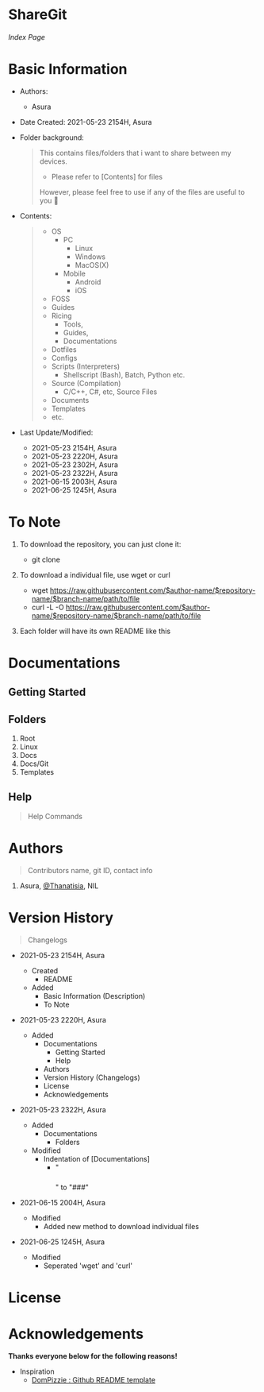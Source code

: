 # ShareGit

<h6> Index Page </h6>


# Basic Information

* Authors: 

  * Asura

* Date Created: 2021-05-23 2154H, Asura

* Folder background:

  > This contains files/folders that i want to share between my devices.
  >
  > * Please refer to [Contents] for files
  >
  > However, please feel free to use if any of the files are useful to you :eyes:

* Contents:

  > * OS
  >   * PC
  >     * Linux
  >     * Windows
  >     * MacOS(X)
  >   * Mobile
  >     * Android
  >     * iOS
  > * FOSS
  > * Guides
  > * Ricing 
  >   * Tools, 
  >   * Guides, 
  >   * Documentations
  > * Dotfiles
  > * Configs
  > * Scripts (Interpreters) 
  >   * Shellscript (Bash), Batch, Python etc.
  > * Source (Compilation)
  >   *  C/C++, C#, etc, Source Files
  > * Documents
  > * Templates
  > * etc.

* Last Update/Modified:
  * 2021-05-23 2154H, Asura
  * 2021-05-23 2220H, Asura
  * 2021-05-23 2302H, Asura
  * 2021-05-23 2322H, Asura
  * 2021-06-15 2003H, Asura
  * 2021-06-25 1245H, Asura


# To Note

1. To download the repository, you can just clone it:

   +  git clone 

2. To download a individual file, use wget or curl
   
   +  wget https://raw.githubusercontent.com/$author-name/$repository-name/$branch-name/path/to/file
   +  curl -L -O https://raw.githubusercontent.com/$author-name/$repository-name/$branch-name/path/to/file

3. Each folder will have its own README like this



# Documentations



## Getting Started



## Folders

1. Root
2. Linux
3. Docs
4. Docs/Git
5. Templates



## Help

> Help Commands



# Authors

> Contributors name, git ID, contact info

1. Asura, <a href="https://github.com/Thanatisia">@Thanatisia</a>, NIL



# Version History

> Changelogs

* 2021-05-23 2154H, Asura

  * Created 
    * README
  * Added 
    * Basic Information (Description)
    * To Note

* 2021-05-23 2220H, Asura

  * Added 
    * Documentations
      * Getting Started
      * Help
    * Authors
    * Version History (Changelogs)
    * License
    * Acknowledgements

* 2021-05-23 2322H, Asura

  * Added
    * Documentations
      * Folders
  * Modified
    * Indentation of [Documentations]
      * "<h3></h3>" to "###" 

* 2021-06-15 2004H, Asura

  * Modified
    * Added new method to download individual files
  
* 2021-06-25 1245H, Asura

  * Modified
    * Seperated 'wget' and 'curl'


# License



# Acknowledgements

<b>Thanks everyone below for the following reasons!</b>

* Inspiration
  * <a href="https://gist.github.com/DomPizzie/7a5ff55ffa9081f2de27c315f5018afc">DomPizzie : Github README template</a>



